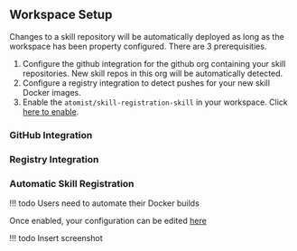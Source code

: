 ## Workspace Setup

Changes to a skill repository will be automatically deployed as long as the workspace has been property configured.  There are 3 prerequisities.

1.  Configure the github integration for the github org containing your skill repositories.  New skill repos in this org will be automatically detected.
2.  Configure a registry integration to detect pushes for your new skill Docker images.
3.  Enable the `atomist/skill-registration-skill` in your workspace.  Click [here to enable](https://go.atomist.com/catalog/skills/atomist/skill-registration-skill?stability=stable).

### GitHub Integration

### Registry Integration

### Automatic Skill Registration

!!! todo
    Users need to automate their Docker builds

Once enabled, your configuration can be edited [here](https://go.atomist.com/r/auth/manage/skills?filter=skill-registration-skill)

!!! todo
    Insert screenshot

